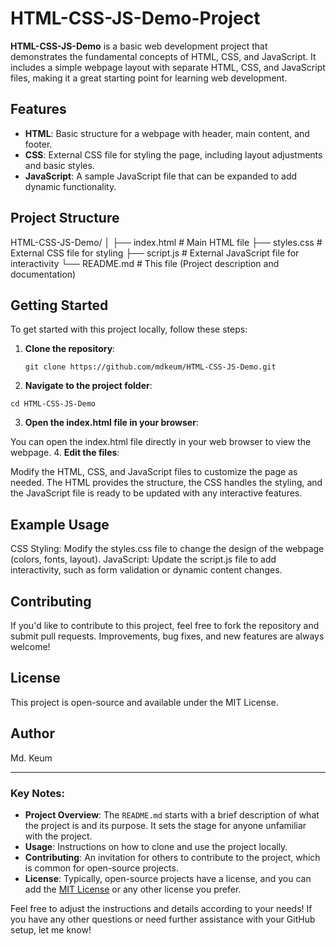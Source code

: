 # HTML-CSS-JS-Demo-Project

**HTML-CSS-JS-Demo** is a basic web development project that demonstrates the fundamental concepts of HTML, CSS, and JavaScript. It includes a simple webpage layout with separate HTML, CSS, and JavaScript files, making it a great starting point for learning web development.

## Features

- **HTML**: Basic structure for a webpage with header, main content, and footer.
- **CSS**: External CSS file for styling the page, including layout adjustments and basic styles.
- **JavaScript**: A sample JavaScript file that can be expanded to add dynamic functionality.

## Project Structure
HTML-CSS-JS-Demo/ │ ├── index.html # Main HTML file ├── styles.css # External CSS file for styling ├── script.js # External JavaScript file for interactivity └── README.md # This file (Project description and documentation)

## Getting Started

To get started with this project locally, follow these steps:

1. **Clone the repository**:
   ```
   git clone https://github.com/mdkeum/HTML-CSS-JS-Demo.git
   ```
   
2. **Navigate to the project folder**:
  ```
  cd HTML-CSS-JS-Demo
  ```
3. **Open the index.html file in your browser**:

You can open the index.html file directly in your web browser to view the webpage.
4. **Edit the files**:

Modify the HTML, CSS, and JavaScript files to customize the page as needed.
The HTML provides the structure, the CSS handles the styling, and the JavaScript file is ready to be updated with any interactive features.
## Example Usage
CSS Styling: Modify the styles.css file to change the design of the webpage (colors, fonts, layout).
JavaScript: Update the script.js file to add interactivity, such as form validation or dynamic content changes.
## Contributing
If you'd like to contribute to this project, feel free to fork the repository and submit pull requests. Improvements, bug fixes, and new features are always welcome!

## License
This project is open-source and available under the MIT License.
## Author
Md. Keum


---

### Key Notes:
- **Project Overview**: The `README.md` starts with a brief description of what the project is and its purpose. It sets the stage for anyone unfamiliar with the project.
- **Usage**: Instructions on how to clone and use the project locally.
- **Contributing**: An invitation for others to contribute to the project, which is common for open-source projects.
- **License**: Typically, open-source projects have a license, and you can add the [MIT License](https://opensource.org/licenses/MIT) or any other license you prefer.

Feel free to adjust the instructions and details according to your needs! If you have any other questions or need further assistance with your GitHub setup, let me know!



